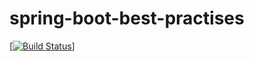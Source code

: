# spring-boot-best-practises

[[![Build Status](https://github.com/malathit/spring-boot-best-practises/workflows/Build/badge.svg)](https://github.com/malathit/spring-boot-best-practises/workflows/Build/badge.svg)]